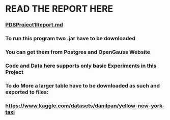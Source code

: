 # READ THE REPORT HERE
### [PDSProject1Report.md](PDSProject1Report/PDSProject1Report.md)

### To run this program two **.jar** have to be **downloaded**
### You can get them from Postgres and OpenGauss Website

### Code and Data here supports only basic Experiments in this Project
### To do More **a larger table** have to be **downloaded** as such and **exported** to files:
### https://www.kaggle.com/datasets/danilpan/yellow-new-york-taxi